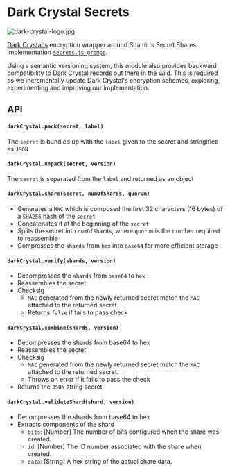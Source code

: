 # Dark Crystal Secrets

![dark-crystal-logo.jpg](https://darkcrystal.pw/assets/images/darkcrystal-logo.jpg)

[Dark Crystal's](https://darkcrystal.pw) encryption wrapper around Shamir's Secret Shares implementation [`secrets.js-grempe`](https://github.com/grempe/secrets.js).

Using a semantic versioning system, this module also provides backward compatibility to Dark Crystal records out there in the wild. This is required as we incrementally update Dark Crystal's encryption schemes, exploring, experimenting and improving our implementation.

## API

#### `darkCrystal.pack(secret, label)`
The `secret` is bundled up with the `label` given to the secret and stringified as `JSON`

#### `darkCrystal.unpack(secret, version)`
The `secret` is separated from the `label` and returned as an object

#### `darkCrystal.share(secret, numOfShards, quorum)`
* Generates a `MAC` which is composed the first 32 characters (16 bytes) of a `SHA256` hash of the `secret`
* Concatenates it at the beginning of the `secret`
* Splits the secret into `numOfShards`, where `quorum` is the number required to reassemble
* Compresses the `shards` from `hex` into `base64` for more efficient storage

#### `darkCrystal.verify(shards, version)`
* Decompresses the `shards` from `base64` to `hex`
* Reassembles the secret
* Checksig
  * `MAC` generated from the newly returned secret match the `MAC` attached to the returned secret.
  * Returns `false` if fails to pass check

#### `darkCrystal.combine(shards, version)`
* Decompresses the shards from base64 to hex
* Reassembles the secret
* Checksig
  * `MAC` generated from the newly returned secret match the `MAC` attached to the returned secret.
  * Throws an error if it fails to pass the check
* Returns the `JSON` string secret

#### `darkCrystal.validateShard(shard, version)`
* Decompresses the shards from base64 to hex
* Extracts components of the shard
  * `bits`: [Number] The number of bits configured when the share was created.
  * `id`: [Number] The ID number associated with the share when created.
  * `data`: [String] A hex string of the actual share data.

